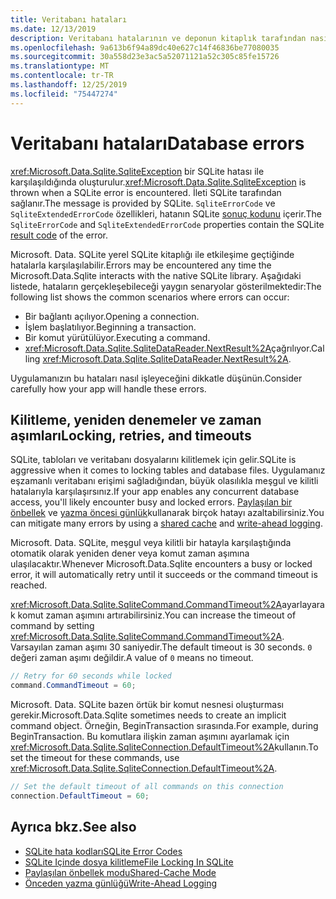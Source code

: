 ```yaml
---
title: Veritabanı hataları
ms.date: 12/13/2019
description: Veritabanı hatalarının ve deponun kitaplık tarafından nasıl işlendiğini açıklar.
ms.openlocfilehash: 9a613b6f94a89dc40e627c14f46836be77080035
ms.sourcegitcommit: 30a558d23e3ac5a52071121a52c305c85fe15726
ms.translationtype: MT
ms.contentlocale: tr-TR
ms.lasthandoff: 12/25/2019
ms.locfileid: "75447274"
---
```

# <a name="database-errors"></a><span data-ttu-id="f6c95-103">Veritabanı hataları</span><span class="sxs-lookup"><span data-stu-id="f6c95-103">Database errors</span></span>

<span data-ttu-id="f6c95-104"><xref:Microsoft.Data.Sqlite.SqliteException> bir SQLite hatası ile karşılaşıldığında oluşturulur.</span><span class="sxs-lookup"><span data-stu-id="f6c95-104"><xref:Microsoft.Data.Sqlite.SqliteException> is thrown when a SQLite error is encountered.</span></span> <span data-ttu-id="f6c95-105">İleti SQLite tarafından sağlanır.</span><span class="sxs-lookup"><span data-stu-id="f6c95-105">The message is provided by SQLite.</span></span> <span data-ttu-id="f6c95-106">`SqliteErrorCode` ve `SqliteExtendedErrorCode` özellikleri, hatanın SQLite [sonuç kodunu](https://www.sqlite.org/rescode.html) içerir.</span><span class="sxs-lookup"><span data-stu-id="f6c95-106">The `SqliteErrorCode` and `SqliteExtendedErrorCode` properties contain the SQLite [result code](https://www.sqlite.org/rescode.html) of the error.</span></span>

<span data-ttu-id="f6c95-107">Microsoft. Data. SQLite yerel SQLite kitaplığı ile etkileşime geçtiğinde hatalarla karşılaşılabilir.</span><span class="sxs-lookup"><span data-stu-id="f6c95-107">Errors may be encountered any time the Microsoft.Data.Sqlite interacts with the native SQLite library.</span></span> <span data-ttu-id="f6c95-108">Aşağıdaki listede, hataların gerçekleşebileceği yaygın senaryolar gösterilmektedir:</span><span class="sxs-lookup"><span data-stu-id="f6c95-108">The following list shows the common scenarios where errors can occur:</span></span>

* <span data-ttu-id="f6c95-109">Bir bağlantı açılıyor.</span><span class="sxs-lookup"><span data-stu-id="f6c95-109">Opening a connection.</span></span>
* <span data-ttu-id="f6c95-110">İşlem başlatılıyor.</span><span class="sxs-lookup"><span data-stu-id="f6c95-110">Beginning a transaction.</span></span>
* <span data-ttu-id="f6c95-111">Bir komut yürütülüyor.</span><span class="sxs-lookup"><span data-stu-id="f6c95-111">Executing a command.</span></span>
* <span data-ttu-id="f6c95-112"><xref:Microsoft.Data.Sqlite.SqliteDataReader.NextResult%2A>çağrılıyor.</span><span class="sxs-lookup"><span data-stu-id="f6c95-112">Calling <xref:Microsoft.Data.Sqlite.SqliteDataReader.NextResult%2A>.</span></span>

<span data-ttu-id="f6c95-113">Uygulamanızın bu hataları nasıl işleyeceğini dikkatle düşünün.</span><span class="sxs-lookup"><span data-stu-id="f6c95-113">Consider carefully how your app will handle these errors.</span></span>

## <a name="locking-retries-and-timeouts"></a><span data-ttu-id="f6c95-114">Kilitleme, yeniden denemeler ve zaman aşımları</span><span class="sxs-lookup"><span data-stu-id="f6c95-114">Locking, retries, and timeouts</span></span>

<span data-ttu-id="f6c95-115">SQLite, tabloları ve veritabanı dosyalarını kilitlemek için gelir.</span><span class="sxs-lookup"><span data-stu-id="f6c95-115">SQLite is aggressive when it comes to locking tables and database files.</span></span> <span data-ttu-id="f6c95-116">Uygulamanız eşzamanlı veritabanı erişimi sağladığından, büyük olasılıkla meşgul ve kilitli hatalarıyla karşılaşırsınız.</span><span class="sxs-lookup"><span data-stu-id="f6c95-116">If your app enables any concurrent database access, you'll likely encounter busy and locked errors.</span></span> <span data-ttu-id="f6c95-117">[Paylaşılan bir önbellek](connection-strings.md#cache) ve [yazma öncesi günlük](async.md)kullanarak birçok hatayı azaltabilirsiniz.</span><span class="sxs-lookup"><span data-stu-id="f6c95-117">You can mitigate many errors by using a [shared cache](connection-strings.md#cache) and [write-ahead logging](async.md).</span></span>

<span data-ttu-id="f6c95-118">Microsoft. Data. SQLite, meşgul veya kilitli bir hatayla karşılaştığında otomatik olarak yeniden dener veya komut zaman aşımına ulaşılacaktır.</span><span class="sxs-lookup"><span data-stu-id="f6c95-118">Whenever Microsoft.Data.Sqlite encounters a busy or locked error, it will automatically retry until it succeeds or the command timeout is reached.</span></span>

<span data-ttu-id="f6c95-119"><xref:Microsoft.Data.Sqlite.SqliteCommand.CommandTimeout%2A>ayarlayarak komut zaman aşımını artırabilirsiniz.</span><span class="sxs-lookup"><span data-stu-id="f6c95-119">You can increase the timeout of command by setting <xref:Microsoft.Data.Sqlite.SqliteCommand.CommandTimeout%2A>.</span></span> <span data-ttu-id="f6c95-120">Varsayılan zaman aşımı 30 saniyedir.</span><span class="sxs-lookup"><span data-stu-id="f6c95-120">The default timeout is 30 seconds.</span></span> <span data-ttu-id="f6c95-121">`0` değeri zaman aşımı değildir.</span><span class="sxs-lookup"><span data-stu-id="f6c95-121">A value of `0` means no timeout.</span></span>

```csharp
// Retry for 60 seconds while locked
command.CommandTimeout = 60;
```

<span data-ttu-id="f6c95-122">Microsoft. Data. SQLite bazen örtük bir komut nesnesi oluşturması gerekir.</span><span class="sxs-lookup"><span data-stu-id="f6c95-122">Microsoft.Data.Sqlite sometimes needs to create an implicit command object.</span></span> <span data-ttu-id="f6c95-123">Örneğin, BeginTransaction sırasında.</span><span class="sxs-lookup"><span data-stu-id="f6c95-123">For example, during BeginTransaction.</span></span> <span data-ttu-id="f6c95-124">Bu komutlara ilişkin zaman aşımını ayarlamak için <xref:Microsoft.Data.Sqlite.SqliteConnection.DefaultTimeout%2A>kullanın.</span><span class="sxs-lookup"><span data-stu-id="f6c95-124">To set the timeout for these commands, use <xref:Microsoft.Data.Sqlite.SqliteConnection.DefaultTimeout%2A>.</span></span>

```csharp
// Set the default timeout of all commands on this connection
connection.DefaultTimeout = 60;
```

## <a name="see-also"></a><span data-ttu-id="f6c95-125">Ayrıca bkz.</span><span class="sxs-lookup"><span data-stu-id="f6c95-125">See also</span></span>

* [<span data-ttu-id="f6c95-126">SQLite hata kodları</span><span class="sxs-lookup"><span data-stu-id="f6c95-126">SQLite Error Codes</span></span>](https://www.sqlite.org/rescode.html)
* [<span data-ttu-id="f6c95-127">SQLite Içinde dosya kilitleme</span><span class="sxs-lookup"><span data-stu-id="f6c95-127">File Locking In SQLite</span></span>](https://www.sqlite.org/lockingv3.html)
* [<span data-ttu-id="f6c95-128">Paylaşılan önbellek modu</span><span class="sxs-lookup"><span data-stu-id="f6c95-128">Shared-Cache Mode</span></span>](https://www.sqlite.org/sharedcache.html)
* [<span data-ttu-id="f6c95-129">Önceden yazma günlüğü</span><span class="sxs-lookup"><span data-stu-id="f6c95-129">Write-Ahead Logging</span></span>](https://www.sqlite.org/wal.html)
